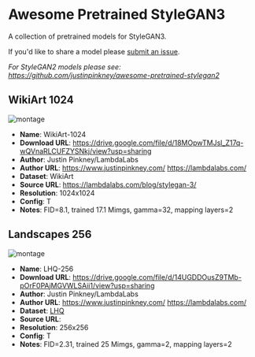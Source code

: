 # Awesome Pretrained StyleGAN3

A collection of pretrained models for StyleGAN3.

If you'd like to share a model please [submit an issue](https://github.com/justinpinkney/awesome-pretrained-stylegan3/issues/new?assignees=justinpinkney&labels=&template=submit-a-model.md&title=).

_For StyleGAN2 models please see: https://github.com/justinpinkney/awesome-pretrained-stylegan2_

## WikiArt 1024

![montage](https://user-images.githubusercontent.com/605492/141532578-29671e5a-ee04-4332-93f9-66fb76a5dc24.jpg)

- **Name**: WikiArt-1024
- **Download URL**: https://drive.google.com/file/d/18MOpwTMJsl_Z17q-wQVnaRLCUFZYSNkj/view?usp=sharing
- **Author**: Justin Pinkney/LambdaLabs
- **Author URL**: https://www.justinpinkney.com/ https://lambdalabs.com/
- **Dataset**: WikiArt
- **Source URL**: https://lambdalabs.com/blog/stylegan-3/
- **Resolution**: 1024x1024
- **Config**: T
- **Notes**: FID=8.1, trained 17.1 Mimgs, gamma=32, mapping layers=2

## Landscapes 256

![montage](https://user-images.githubusercontent.com/605492/142219592-657e1141-33b4-46ea-b501-8999805d1503.jpg)

- **Name**: LHQ-256
- **Download URL**: https://drive.google.com/file/d/14UGDDOusZ9TMb-pOrF0PAjMGVWLSAii1/view?usp=sharing
- **Author**: Justin Pinkney/LambdaLabs
- **Author URL**: https://www.justinpinkney.com/ https://lambdalabs.com/
- **Dataset**: [LHQ](https://github.com/universome/alis/blob/master/lhq.md)
- **Source URL**: 
- **Resolution**: 256x256
- **Config**: T
- **Notes**: FID=2.31, trained 25 Mimgs, gamma=2, mapping layers=2

